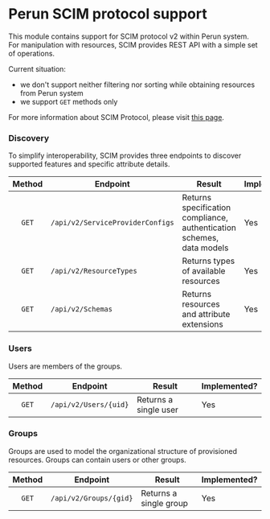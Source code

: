 # Perun SCIM protocol support

This module contains support for SCIM protocol v2 within Perun system. For manipulation with resources, SCIM provides
REST API with a simple set of operations.

Current situation:

* we don't support neither filtering nor sorting while obtaining resources from Perun system
* we support `GET` methods only

For more information about SCIM Protocol, please visit [this page](http://www.simplecloud.info/).

### Discovery

To simplify interoperability, SCIM provides three endpoints to discover supported features and specific attribute
details.

 Method | Endpoint                         | Result                                                                | Implemented? 
:------:|----------------------------------|-----------------------------------------------------------------------|--------------
 `GET`  | `/api/v2/ServiceProviderConfigs` | Returns specification compliance, authentication schemes, data models | Yes          
 `GET`  | `/api/v2/ResourceTypes`          | Returns types of available resources                                  | Yes          
 `GET`  | `/api/v2/Schemas`                | Returns resources and attribute extensions                            | Yes          

### Users

Users are members of the groups.

 Method | Endpoint              | Result                | Implemented? 
:------:|-----------------------|-----------------------|--------------
 `GET`  | `/api/v2/Users/{uid}` | Returns a single user | Yes          

### Groups

Groups are used to model the organizational structure of provisioned resources. Groups can contain users or other
groups.

 Method | Endpoint               | Result                 | Implemented? 
:------:|------------------------|------------------------|--------------
 `GET`  | `/api/v2/Groups/{gid}` | Returns a single group | Yes          
